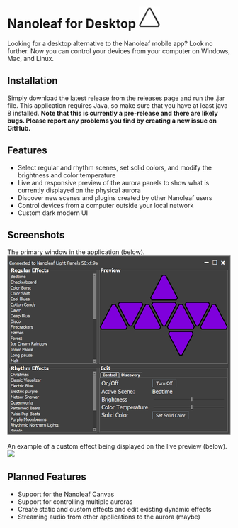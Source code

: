 # Nanoleaf for Desktop <img src = "images/logo.png" width=48></img>
Looking for a desktop alternative to the Nanoleaf mobile app? Look no further. Now you can control your devices from your computer on Windows, Mac, and Linux.

## Installation
Simply download the latest release from the [releases page](https://github.com/rowak/nanoleaf-desktop/releases) and run the .jar file. This application requires Java, so make sure that you have at least java 8 installed. **Note that this is currently a pre-release and there are likely bugs. Please report any problems you find by creating a new issue on GitHub.**

## Features
- Select regular and rhythm scenes, set solid colors, and modify the brightness and color temperature
- Live and responsive preview of the aurora panels to show what is currently displayed on the physical aurora
- Discover new scenes and plugins created by other Nanoleaf users
- Control devices from a computer outside your local network
- Custom dark modern UI

## Screenshots
The primary window in the application (below).
![](images/appMain.png)

An example of a custom effect being displayed on the live preview (below).
![](https://media.giphy.com/media/1rL3wxupQ6YqNoqT4Q/giphy.gif)

## Planned Features
- Support for the Nanoleaf Canvas
- Support for controlling multiple auroras
- Create static and custom effects and edit existing dynamic effects
- Streaming audio from other applications to the aurora (maybe)
